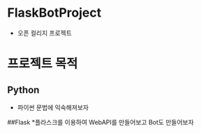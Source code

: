 # FlaskBotProject

* 오픈 컬리지 프로젝트

# 프로젝트 목적
## Python
* 파이썬 문법에 익숙해져보자

##Flask
*플라스크를 이용하여 WebAPI를 만들어보고 Bot도 만들어보자